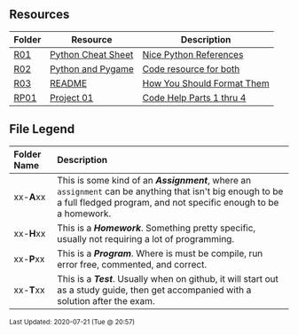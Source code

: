 ## Resources
| Folder | Resource | Description|
 | ------------|------------|------------|
 | [R01](https://github.com/rugbyprof/4443-2D-PyGame/tree/master/Resources/R01) | [ Python Cheat Sheet ](https://github.com/rugbyprof/4443-2D-PyGame/tree/master/Resources/R01) | [ Nice Python References](https://github.com/rugbyprof/4443-2D-PyGame/tree/master/Resources/R01) | [R01](https://github.com/rugbyprof/4443-2D-PyGame/tree/master/Resources/R01) | [|      | Cheat Sheet                         | Assignment Description                                    |](https://github.com/rugbyprof/4443-2D-PyGame/tree/master/Resources/R01) | [N/A](https://github.com/rugbyprof/4443-2D-PyGame/tree/master/Resources/R01) |
 | [R02](https://github.com/rugbyprof/4443-2D-PyGame/tree/master/Resources/R02) | [ Python and Pygame ](https://github.com/rugbyprof/4443-2D-PyGame/tree/master/Resources/R02) | [ Code resource for both](https://github.com/rugbyprof/4443-2D-PyGame/tree/master/Resources/R02) | [N/A](https://github.com/rugbyprof/4443-2D-PyGame/tree/master/Resources/R02) |
 | [R03](https://github.com/rugbyprof/4443-2D-PyGame/tree/master/Resources/R03) | [ README ](https://github.com/rugbyprof/4443-2D-PyGame/tree/master/Resources/R03) | [ How You Should Format Them](https://github.com/rugbyprof/4443-2D-PyGame/tree/master/Resources/R03) | [R03](https://github.com/rugbyprof/4443-2D-PyGame/tree/master/Resources/R03) | [ README's For Assignments](https://github.com/rugbyprof/4443-2D-PyGame/tree/master/Resources/R03) | [R03](https://github.com/rugbyprof/4443-2D-PyGame/tree/master/Resources/R03) | [ Common Errors](https://github.com/rugbyprof/4443-2D-PyGame/tree/master/Resources/R03) | [R03](https://github.com/rugbyprof/4443-2D-PyGame/tree/master/Resources/R03) | [ Example Assignment README](https://github.com/rugbyprof/4443-2D-PyGame/tree/master/Resources/R03) | [R03](https://github.com/rugbyprof/4443-2D-PyGame/tree/master/Resources/R03) | [ P02 ](https://github.com/rugbyprof/4443-2D-PyGame/tree/master/Resources/R03) | [ Bouncy Balls](https://github.com/rugbyprof/4443-2D-PyGame/tree/master/Resources/R03) | [R03](https://github.com/rugbyprof/4443-2D-PyGame/tree/master/Resources/R03) | [ Sally Smith](https://github.com/rugbyprof/4443-2D-PyGame/tree/master/Resources/R03) | [R03](https://github.com/rugbyprof/4443-2D-PyGame/tree/master/Resources/R03) | [ Description:](https://github.com/rugbyprof/4443-2D-PyGame/tree/master/Resources/R03) | [R03](https://github.com/rugbyprof/4443-2D-PyGame/tree/master/Resources/R03) | [ Files](https://github.com/rugbyprof/4443-2D-PyGame/tree/master/Resources/R03) | [R03](https://github.com/rugbyprof/4443-2D-PyGame/tree/master/Resources/R03) | [|      | File            | Description                                        |](https://github.com/rugbyprof/4443-2D-PyGame/tree/master/Resources/R03) | [R03](https://github.com/rugbyprof/4443-2D-PyGame/tree/master/Resources/R03) | [ Instructions](https://github.com/rugbyprof/4443-2D-PyGame/tree/master/Resources/R03) | [N/A](https://github.com/rugbyprof/4443-2D-PyGame/tree/master/Resources/R03) |
 | [RP01](https://github.com/rugbyprof/4443-2D-PyGame/tree/master/Resources/RP01) | [ Project 01 ](https://github.com/rugbyprof/4443-2D-PyGame/tree/master/Resources/RP01) | [ Code Help Parts 1 thru 4](https://github.com/rugbyprof/4443-2D-PyGame/tree/master/Resources/RP01) | [N/A](https://github.com/rugbyprof/4443-2D-PyGame/tree/master/Resources/RP01) |

    
## File Legend

| Folder Name | Description |
|:-----------|:-------------|
|xx-**A**xx | This is some kind of an ***Assignment***, where an `assignment` can be anything that isn't big enough to be a full fledged program, and not specific enough to be a homework. |
|xx-**H**xx | This is a ***Homework***. Something pretty specific, usually not requiring a lot of programming. |
|xx-**P**xx | This is a ***Program***. Where is must be compile, run error free, commented, and correct. |
|xx-**T**xx | This is a ***Test***. Usually when on github, it will start out as a study guide, then get accompanied with a solution after the exam. |

    
<sup>Last Updated: 2020-07-21 (Tue @ 20:57)</sup>